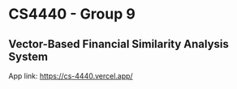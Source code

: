 # CS4440 - Group 9
## Vector-Based Financial Similarity Analysis System
App link: https://cs-4440.vercel.app/
